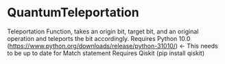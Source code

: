 # QuantumTeleportation
 Teleportation Function, takes an origin bit, target bit, and an original operation and teleports the bit accordingly.
 Requires Python 10.0 (https://www.python.org/downloads/release/python-31010/) <- This needs to be up to date for Match statement
 Requires Qiskit (pip install qiskit)
